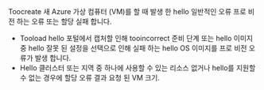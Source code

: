 Toocreate 새 Azure 가상 컴퓨터 (VM)를 할 때 발생 한 hello 일반적인 오류 프로 비전 하는 오류 또는 할당 실패 합니다.

* Tooload hello 포털에서 캡처할 인해 tooincorrect 준비 단계 또는 hello 이미지 중 hello 잘못 된 설정을 선택으로 인해 실패 하는 hello OS 이미지를 프로 비전 오류가 발생 합니다.
* Hello 클러스터 또는 지역 중 하나에 사용할 수 있는 리소스 없거나 hello를 지원할 수 없는 경우에 할당 오류 결과 요청 된 VM 크기.

